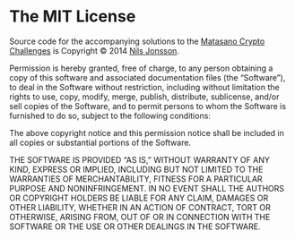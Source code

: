 # The MIT License

Source code for the accompanying solutions to the
[Matasano Crypto Challenges][Matasano-Crypto-Challenges] is Copyright © 2014
[Nils Jonsson][mailto-Nils-Jonsson].

Permission is hereby granted, free of charge, to any person obtaining a copy of
this software and associated documentation files (the “Software”), to deal in the
Software without restriction, including without limitation the rights to use,
copy, modify, merge, publish, distribute, sublicense, and/or sell copies of the
Software, and to permit persons to whom the Software is furnished to do so,
subject to the following conditions:

The above copyright notice and this permission notice shall be included in all
copies or substantial portions of the Software.

THE SOFTWARE IS PROVIDED “AS IS,” WITHOUT WARRANTY OF ANY KIND, EXPRESS OR
IMPLIED, INCLUDING BUT NOT LIMITED TO THE WARRANTIES OF MERCHANTABILITY, FITNESS
FOR A PARTICULAR PURPOSE AND NONINFRINGEMENT. IN NO EVENT SHALL THE AUTHORS OR
COPYRIGHT HOLDERS BE LIABLE FOR ANY CLAIM, DAMAGES OR OTHER LIABILITY, WHETHER IN
AN ACTION OF CONTRACT, TORT OR OTHERWISE, ARISING FROM, OUT OF OR IN CONNECTION
WITH THE SOFTWARE OR THE USE OR OTHER DEALINGS IN THE SOFTWARE.

[Matasano-Crypto-Challenges]: http://cryptopals.com
[mailto-Nils-Jonsson]:        mailto:matasano@nilsjonsson.com "Send email to Nils Jonsson"

